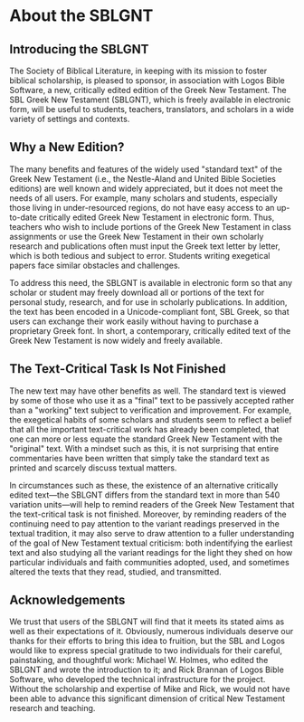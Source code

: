 # About the SBLGNT

## Introducing the SBLGNT

The Society of Biblical Literature, in keeping with its mission to foster biblical scholarship, is pleased to sponsor, in association with Logos Bible Software, a new, critically edited edition of the Greek New Testament.
The SBL Greek New Testament (SBLGNT), which is freely available in electronic form, will be useful to students, teachers, translators, and scholars in a wide variety of settings and contexts.

## Why a New Edition?

The many benefits and features of the widely used "standard text" of the Greek New Testament (i.e., the Nestle-Aland and United Bible Societies editions) are well known and widely appreciated, but it does not meet the needs of all users.
For example, many scholars and students, especially those living in under-resourced regions, do not have easy access to an up-to-date critically edited Greek New Testament in electronic form.
Thus, teachers who wish to include portions of the Greek New Testament in class assignments or use the Greek New Testament in their own scholarly research and publications often must input the Greek text letter by letter, which is both tedious and subject to error.
Students writing exegetical papers face similar obstacles and challenges.

To address this need, the SBLGNT is available in electronic form so that any scholar or student may freely download all or portions of the text for personal study, research, and for use in scholarly publications.
In addition, the text has been encoded in a Unicode-compliant font, SBL Greek, so that users can exchange their work easily without having to purchase a proprietary Greek font.
In short, a contemporary, critically edited text of the Greek New Testament is now widely and freely available.

## The Text-Critical Task Is Not Finished

The new text may have other benefits as well.
The standard text is viewed by some of those who use it as a "final" text to be passively accepted rather than a "working" text subject to verification and improvement.
For example, the exegetical habits of some scholars and students seem to reflect a belief that all the important text-critical work has already been completed, that one can more or less equate the standard Greek New Testament with the "original" text.
With a mindset such as this, it is not surprising that entire commentaries have been written that simply take the standard text as printed and scarcely discuss textual matters.

In circumstances such as these, the existence of an alternative critically edited text—the SBLGNT differs from the standard text in more than 540 variation units—will help to remind readers of the Greek New Testament that the text-critical task is not finished.
Moreover, by reminding readers of the continuing need to pay attention to the variant readings preserved in the textual tradition, it may also serve to draw attention to a fuller understanding of the goal of New Testament textual criticism: both indentifying the earliest text and also studying all the variant readings for the light they shed on how particular individuals and faith communities adopted, used, and sometimes altered the texts that they read, studied, and transmitted.

## Acknowledgements

We trust that users of the SBLGNT will find that it meets its stated aims as well as their expectations of it.
Obviously, numerous individuals deserve our thanks for their efforts to bring this idea to fruition, but the SBL and Logos would like to express special gratitude to two individuals for their careful, painstaking, and thoughtful work: Michael W. Holmes, who edited the SBLGNT and wrote the introduction to it; and Rick Brannan of Logos Bible Software, who developed the technical infrastructure for the project.
Without the scholarship and expertise of Mike and Rick, we would not have been able to advance this significant dimension of critical New Testament research and teaching.
